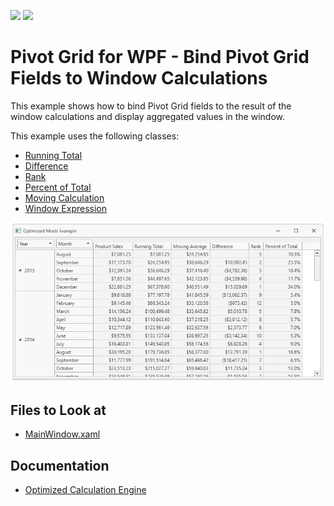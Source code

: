 <!-- default badges list -->
[![](https://img.shields.io/badge/Open_in_DevExpress_Support_Center-FF7200?style=flat-square&logo=DevExpress&logoColor=white)](https://supportcenter.devexpress.com/ticket/details/T827757)
[![](https://img.shields.io/badge/📖_How_to_use_DevExpress_Examples-e9f6fc?style=flat-square)](https://docs.devexpress.com/GeneralInformation/403183)
<!-- default badges end -->
<!-- default file list -->

# Pivot Grid for WPF - Bind Pivot Grid Fields to Window Calculations

This example shows how to bind Pivot Grid fields to the result of the window calculations and display aggregated values in the window.

This example uses the following classes:

- [Running Total](https://docs.devexpress.com/WPF/DevExpress.Xpf.PivotGrid.RunningTotalBinding?p=netframework)
- [Difference](https://docs.devexpress.com/WPF/DevExpress.Xpf.PivotGrid.DifferenceBinding?p=netframework)
- [Rank](https://docs.devexpress.com/WPF/DevExpress.Xpf.PivotGrid.RankBinding?p=netframework)
- [Percent of Total](https://docs.devexpress.com/WPF/DevExpress.Xpf.PivotGrid.PercentOfTotalBinding?p=netframework)
- [Moving Calculation](https://docs.devexpress.com/WPF/DevExpress.Xpf.PivotGrid.MovingCalculationBinding?p=netframework)
- [Window Expression](https://docs.devexpress.com/WPF/DevExpress.Xpf.PivotGrid.WindowExpressionBinding?p=netframework)

![](/images/screenshot.png)

## Files to Look at
* [MainWindow.xaml](./CS/PivotGridOptimizedModeExample/MainWindow.xaml)
<!-- default file list end -->

## Documentation

- [Optimized Calculation Engine](https://docs.devexpress.com/CoreLibraries/401367/devexpress-pivot-grid-core-library/data-processing-engines/pivot-grid-optimized-calculation-engine)
